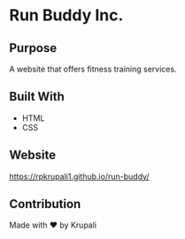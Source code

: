 # Run Buddy Inc.

## Purpose
A website that offers fitness training services.

## Built With
* HTML
* CSS

## Website
https://rpkrupali1.github.io/run-buddy/

## Contribution
Made with ❤️ by Krupali
